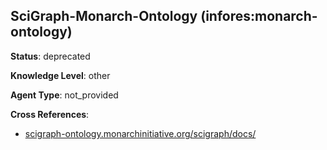 [//]: # (DO NOT MANUALLY EDIT THIS FILE. IT IS GENERATED FROM A TEMPLATE.)

## SciGraph-Monarch-Ontology (infores:monarch-ontology)

**Status**: deprecated
  
**Knowledge Level**: other
  
**Agent Type**: not_provided



**Cross References**:

- [scigraph-ontology.monarchinitiative.org/scigraph/docs/](scigraph-ontology.monarchinitiative.org/scigraph/docs/)

